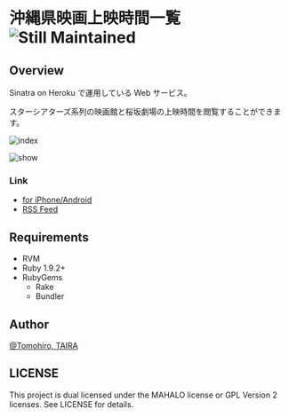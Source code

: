 沖縄県映画上映時間一覧 ![Still Maintained](http://stillmaintained.com/Tomohiro/okinawa_movie.png)
================================================================================


Overview
--------------------------------------------------------------------------------

Sinatra on Heroku で運用している Web サービス。

スターシアターズ系列の映画館と桜坂劇場の上映時間を閲覧することができます。


![index](http://f.cl.ly/items/2M0E3I101y3T0b0U0n3Q/okinawa_movie_index.png)

![show](http://f.cl.ly/items/07230K3S0k1F3j2q0y2w/okinawa_movie_show.png)


### Link

- [for iPhone/Android](http://okinawa-movie.heroku.com)
- [RSS Feed](http://okinawa-movie.heroku.com/feed.xml)


Requirements
-------------------------------------------------------------------------------

- RVM
- Ruby 1.9.2+
- RubyGems
    - Rake
    - Bundler


Author
-------------------------------------------------------------------------------

[@Tomohiro, TAIRA](http://twitter.com/Tomohiro)


LICENSE
-------------------------------------------------------------------------------

This project is dual licensed under the MAHALO license or GPL Version 2 licenses.
See LICENSE for details.
